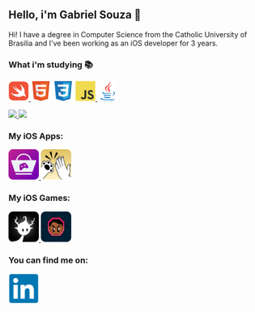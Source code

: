 
## Hello, i'm Gabriel Souza 👋

Hi! I have a degree in Computer Science from the Catholic University of Brasilia and I've been working as an iOS developer for 3 years.

### What i'm studying 📚
  <p align="left">
   <a href="https://swift.org/" target="_blank">
    <img
      src="https://github.com/devicons/devicon/blob/master/icons/swift/swift-original.svg"
      width="40"
      height="40"
    />
  </a>
  <img
      src="https://github.com/devicons/devicon/blob/master/icons/html5/html5-original.svg"
      width="40"
      height="40"
    />
   <img
      src="https://github.com/devicons/devicon/blob/master/icons/css3/css3-original.svg"
      width="40"
      height="40"
    />
  <a
    href="https://developer.mozilla.org/en-US/docs/Web/JavaScript" target="_blank">
    <img
      src="https://github.com/devicons/devicon/blob/master/icons/javascript/javascript-original.svg"
      width="40"
      height="40"
    />
  </a>
<!--   <a href="https://www.mysql.com" target="_blank">
    <img
      src="https://github.com/devicons/devicon/blob/master/icons/mysql/mysql-original-wordmark.svg"
      width="40"
      height="40"
    />
  </a> -->
  <a href="https://www.java.com" target="_blank">
    <img
      src="https://github.com/devicons/devicon/blob/master/icons/java/java-original.svg"
      width="40"
      height="40"
    />
  </a>
  <!--
    <a href="https://reactjs.org/" target="_blank">
    <img
      src="https://github.com/devicons/devicon/blob/master/icons/react/react-original-wordmark.svg"
      width="40"
      height="40"
    />
  </a>
-->
</p>

 <div>
  <a href="https://github.com/Gabriiel-Souza">
  <img height="180em" src="https://github-readme-stats.vercel.app/api?username=gabriiel-souza&show_icons=true&theme=tokyonight&include_all_commits=true&count_private=true"/>
  <img height="180em" src="https://github-readme-stats.vercel.app/api/top-langs/?username=gabriiel-souza&layout=compact&langs_count=7&theme=tokyonight"/>
    </a>
</div>


### My iOS Apps:
<a href="https://apps.apple.com/app/magic-game-deals/id1586027812" target="_blank">
  <img
    src="https://github.com/Gabriiel-Souza/app-icons/blob/main/icons/magicGameDeals.png"
    width="60"
    height="60"
  />
</a>
<a href="https://apps.apple.com/app/hopet/id1591295577" target="_blank">
  <img
    src="https://github.com/Gabriiel-Souza/app-icons/blob/main/icons/hopet.png"
    width="60"
    height="60"
  />
</a>

### My iOS Games:
<a href="https://apps.apple.com/app/darko/id1577113774" target="_blank">
  <img
    src="https://github.com/Gabriiel-Souza/app-icons/blob/main/icons/darko.png"
    width="60"
    height="60"
  />
</a>
<a href="https://apps.apple.com/br/app/beat-or-die/id1600702845" target="_blank">
  <img
    src="https://github.com/Gabriiel-Souza/app-icons/blob/main/icons/beatOrDie.png"
    width="60"
    height="60"
  />
</a>

### You can find me on:
<div>
  <a href="https://www.linkedin.com/in/gabrielsouzaaraujo/" target="_blank">
    <img
      src="https://github.com/devicons/devicon/blob/master/icons/linkedin/linkedin-original.svg"
      width="60"
      height="60"
    />
  </a>
</div>
